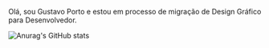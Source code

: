 Olá, sou Gustavo Porto e estou em processo de migração de Design Gráfico para Desenvolvedor.
<!---
gustavolporto/gustavolporto is a ✨ special ✨ repository because its `README.md` (this file) appears on your GitHub profile.
You can click the Preview link to take a look at your changes.
--->

![Anurag's GitHub stats](https://github-readme-stats.vercel.app/api?username=gustavolporto&theme=dark&show_icons=true)

